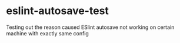 # eslint-autosave-test
Testing out the reason caused ESlint autosave not working on certain machine with exactly same config
